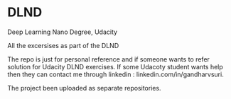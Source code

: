 # DLND
Deep Learning Nano Degree, Udacity

All the excersises as part of the DLND



The repo is just for personal reference and if someone wants to refer solution for Udacity DLND exercises. If some Udacoty student wants help then they can contact me through linkedin : linkedin.com/in/gandharvsuri.

The project been uploaded as separate repositories.
